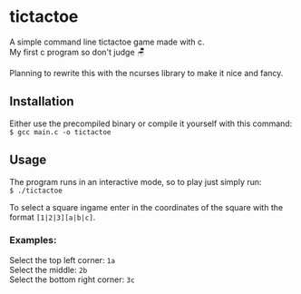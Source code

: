# tictactoe
A simple command line tictactoe game made with c.<br>
My first c program so don't judge 🪑

Planning to rewrite this with the ncurses library to make it nice and fancy.

## Installation
Either use the precompiled binary or compile it yourself with this command:<br>
`$ gcc main.c -o tictactoe`

## Usage
The program runs in an interactive mode, so to play just simply run:<br>
`$ ./tictactoe`

To select a square ingame enter in the coordinates of the square with the format `[1|2|3][a|b|c]`.<br>
### Examples: 
Select the top left corner: `1a`<br>
Select the middle: `2b`<br>
Select the bottom right corner: `3c`<br>
